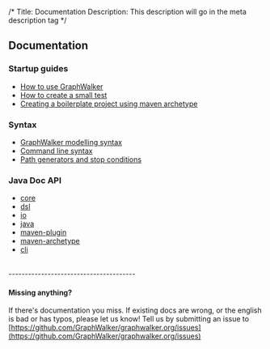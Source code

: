/*
Title: Documentation
Description: This description will go in the meta description tag
*/

## Documentation

### Startup guides
* [How to use GraphWalker](/docs/workflow)
* [How to create a small test](/docs/howto_create_a_small_test)
* [Creating a boilerplate project using maven archetype](/docs/maven_archetype)

### Syntax
* [GraphWalker modelling syntax](/docs/gw_model_syntax)
* [Command line syntax](/docs/command_line_syntax)
* [Path generators and stop conditions](/docs/path_generators_and_stop_conditions)

### Java Doc API
* [core](/archive/apidocs/core/index.html)
* [dsl](/archive/apidocs/dsl/index.html)
* [io](/archive/apidocs/io/index.html)
* [java](/archive/apidocs/java/index.html)
* [maven-plugin](/archive/apidocs/maven-plugin/index.html)
* [maven-archetype](/archive/apidocs/maven-archetype/index.html)
* [cli](/archive/apidocs/cli/index.html)

<br>
---------------------------------------

#### Missing anything?
If there's documentation you miss. If existing docs are wrong, or the english is bad or has typos, please let us know! Tell us by submitting an issue to [https://github.com/GraphWalker/graphwalker.org/issues](https://github.com/GraphWalker/graphwalker.org/issues)

